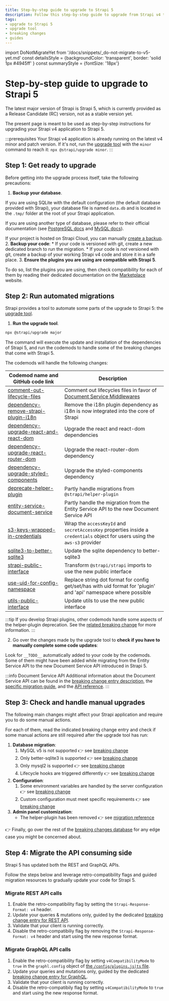 ```yaml
---
title: Step-by-step guide to upgrade to Strapi 5
description: Follow this step-by-step guide to upgrade from Strapi v4 to Strapi 5
tags:
- upgrade to Strapi 5
- upgrade tool
- breaking changes
- guides
---
```


import DoNotMigrateYet from '/docs/snippets/_do-not-migrate-to-v5-yet.md'
const detailsStyle = {backgroundColor: 'transparent', border: 'solid 1px #4945ff' }
const summaryStyle = {fontSize: '18px'}

# Step-by-step guide to upgrade to Strapi 5

The latest major version of Strapi is Strapi 5, which is currently provided as a Release Candidate (RC) version, not as a stable version yet.

The present page is meant to be used as step-by-step instructions for upgrading your Strapi v4 application to Strapi 5.

:::prerequisites
Your Strapi v4 application is already running on the latest v4 minor and patch version. If it's not, run the [upgrade tool](/dev-docs/upgrade-tool) with the `minor` command to reach it: `npx @strapi/upgrade minor`.
:::

## Step 1: Get ready to upgrade

Before getting into the upgrade process itself, take the following precautions:

1. **Backup your database**.

  If you are using SQLite with the default configuration (the default database provided with Strapi), your database file is named `data.db` and is located in the `.tmp/` folder at the root of your Strapi application.
  
  If you are using another type of database, please refer to their official documentation (see [PostgreSQL docs](https://www.postgresql.org/docs/) and [MySQL docs](https://dev.mysql.com/doc/)).

  If your project is hosted on Strapi Cloud, you can manually [create a backup](/cloud/projects/settings#creating-a-manual-backup).
2. **Backup your code**:
    * If your code is versioned with git, create a new dedicated branch to run the migration.
    * If your code is _not_ versioned with git, create a backup of your working Strapi v4 code and store it in a safe place.
3. **Ensure the plugins you are using are compatible with Strapi 5**.

  To do so, list the plugins you are using, then check compatibility for each of them by reading their dedicated documentation on the [Marketplace](https://market.strapi.io/plugins) website.
  <!-- TODO v5: once we have a direct link to Strapi 5-compatible plugins, use it here and update instructions -->

## Step 2: Run automated migrations

Strapi provides a tool to automate some parts of the upgrade to Strapi 5: the [upgrade tool](/dev-docs/upgrade-tool).

1. **Run the upgrade tool**.  

  ```sh
  npx @strapi/upgrade major
  ```

  The command will execute the update and installation of the dependencies of Strapi 5, and run the codemods to handle some of the breaking changes that come with Strapi 5.

  The codemods will handle the following changes:

  | Codemod name and GitHub code link | Description |
  |-----------------------------------|-------------|
  | [comment-out-lifecycle-files](https://github.com/strapi/strapi/blob/develop/packages/utils/upgrade/resources/codemods/5.0.0/comment-out-lifecycle-files.code.ts) | Comment out lifecycles files in favor of [Document Service Middlewares](/dev-docs/migration/v4-to-v5/breaking-changes/lifecycle-hooks-document-service) | 
  | [dependency-remove-strapi-plugin-i18n](https://github.com/strapi/strapi/blob/develop/packages/utils/upgrade/resources/codemods/5.0.0/dependency-remove-strapi-plugin-i18n.json.ts) | Remove the i18n plugin dependency as i18n is now integrated into the core of Strapi |
  | [dependency-upgrade-react-and-react-dom](https://github.com/strapi/strapi/blob/develop/packages/utils/upgrade/resources/codemods/5.0.0/dependency-upgrade-react-and-react-dom.json.ts)  | Upgrade the react and react-dom dependencies | 
  | [dependency-upgrade-react-router-dom](https://github.com/strapi/strapi/blob/develop/packages/utils/upgrade/resources/codemods/5.0.0/dependency-upgrade-react-router-dom.json.ts)  | Upgrade the react-router-dom dependency |
  | [dependency-upgrade-styled-components](https://github.com/strapi/strapi/blob/develop/packages/utils/upgrade/resources/codemods/5.0.0/dependency-upgrade-styled-components.json.ts)  | Upgrade the styled-components dependency |
  | [deprecate-helper-plugin](https://github.com/strapi/strapi/blob/develop/packages/utils/upgrade/resources/codemods/5.0.0/deprecate-helper-plugin.code.ts)  | Partly handle migrations from `@strapi/helper-plugin` |
  | [entity-service-document-service](https://github.com/strapi/strapi/blob/develop/packages/utils/upgrade/resources/codemods/5.0.0/entity-service-document-service.code.ts)            | Partly handle the migration from the Entity Service API to the new Document Service API |
  | [s3-keys-wrapped-in-credentials](https://github.com/strapi/strapi/blob/develop/packages/utils/upgrade/resources/codemods/5.0.0/s3-keys-wrapped-in-credentials.code.ts)            | Wrap the `accessKeyId` and `secretAccessKey` properties inside a `credentials` object for users using the `aws-s3` provider | 
  | [sqlite3-to-better-sqlite3](https://github.com/strapi/strapi/blob/develop/packages/utils/upgrade/resources/codemods/5.0.0/sqlite3-to-better-sqlite3.json.ts)                                                                    | Update the sqlite dependency to better-sqlite3 | 
  | [strapi-public-interface](https://github.com/strapi/strapi/blob/develop/packages/utils/upgrade/resources/codemods/5.0.0/strapi-public-interface.code.ts)                          | Transform `@strapi/strapi` imports to use the new public interface | 
  | [use-uid-for-config-namespace](https://github.com/strapi/strapi/blob/develop/packages/utils/upgrade/resources/codemods/5.0.0/use-uid-for-config-namespace.code.ts)                | Replace string dot format for config get/set/has with uid format for 'plugin' and 'api' namespace where possible | 
  | [utils-public-interface](https://github.com/strapi/strapi/blob/develop/packages/utils/upgrade/resources/codemods/5.0.0/utils-public-interface.code.ts)                            | Update utils to use the new public interface | 

:::tip
If you develop Strapi plugins, other codemods handle some aspects of the helper-plugin deprecation. See the [related breaking change](/dev-docs/migration/v4-to-v5/breaking-changes/helper-plugin-deprecated) for more information.
:::

2. Go over the changes made by the upgrade tool to **check if you have to manually complete some code updates**:

  Look for `__TODO__` automatically added to your code by the codemods. Some of them might have been added while migrating from the Entity Service API to the new Document Service API introduced in Strapi 5.
  
  :::info Document Service API
  Additional information about the Document Service API can be found in the [breaking change entry description](/dev-docs/migration/v4-to-v5/breaking-changes/entity-service-deprecated), the [specific migration guide](/dev-docs/migration/v4-to-v5/additional-resources/from-entity-service-to-document-service), and the [API reference](/dev-docs/api/document-service).
  :::

## Step 3: Check and handle manual upgrades

The following main changes might affect your Strapi application and require you to do some manual actions.

For each of them, read the indicated breaking change entry and check if some manual actions are still required after the upgrade tool has run:

1. **Database migration**:
    1. MySQL v5 is not supported 👉 see [breaking change](/dev-docs/migration/v4-to-v5/breaking-changes/mysql5-unsupported)
    2. Only better-sqlite3 is supported 👉 see [breaking change](/dev-docs/migration/v4-to-v5/breaking-changes/only-better-sqlite3-for-sqlite)
    3. Only mysql2 is supported 👉 see [breaking change](/dev-docs/migration/v4-to-v5/breaking-changes/only-mysql2-package-for-mysql)
    4. Lifecycle hooks are triggered differently 👉 see [breaking change](/dev-docs/migration/v4-to-v5/breaking-changes/lifecycle-hooks-document-service)
2. **Configuration**:
    1. Some environment variables are handled by the server configuration 👉 see [breaking change](/dev-docs/migration/v4-to-v5/breaking-changes/removed-support-for-some-env-options)
    2. Custom configuration must meet specific requirements 👉 see [breaking change](/dev-docs/migration/v4-to-v5/breaking-changes/strict-requirements-config-files)
3. **Admin panel customization**:
    * The helper-plugin has been removed 👉 see [migration reference](/dev-docs/migration/v4-to-v5/additional-resources/helper-plugin)

👉 Finally, go over the rest of the [breaking changes database](/dev-docs/migration/v4-to-v5/breaking-changes) for any edge case you might be concerned about.

## Step 4: Migrate the API consuming side

Strapi 5 has updated both the REST and GraphQL APIs.

Follow the steps below and leverage retro-compatibility flags and guided migration resources to gradually update your code for Strapi 5.

### Migrate REST API calls

1. Enable the retro-compatibility flag by setting the `Strapi-Response-Format: v4` header.
2. Update your queries & mutations only, guided by the dedicated [breaking change entry for REST API](/dev-docs/migration/v4-to-v5/breaking-changes/new-response-format).
3. Validate that your client is running correctly.
4. Disable the retro-compatibiliy flag by removing the `Strapi-Response-Format: v4` header and start using the new response format.

### Migrate GraphQL API calls

1. Enable the retro-compatibility flag by setting `v4CompatibilityMode` to `true` in the `graphl.config` object of [the `/config/plugins.js|ts` file](/dev-docs/configurations/plugins#graphql).
2. Update your queries and mutations only, guided by the dedicated [breaking change entry for GraphQL](/dev-docs/migration/v4-to-v5/breaking-changes/graphql-api-updated).
3. Validate that your client is running correctly.
4. Disable the retro-compatibily flag by setting `v4CompatibilityMode` to `true` and start using the new response format.
